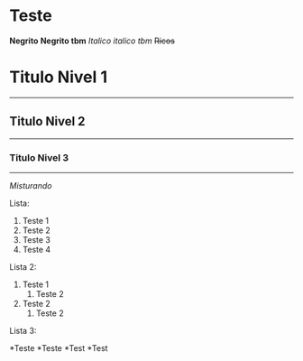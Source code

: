 # Teste
 
**Negrito** __Negrito tbm__ *Italico*  _italico tbm_ ~~Ricos~~ 

# Titulo Nivel 1
---
## Titulo Nivel 2
***
### Titulo Nivel 3
---

_*Misturando*_

Lista:
1. Teste 1
2. Teste 2
3. Teste 3
4. Teste 4


Lista 2:

1. Teste 1
   1. Teste 2
2. Teste 2
   1. Teste 2

Lista 3:

*Teste
*Teste
   *Test
*Test
